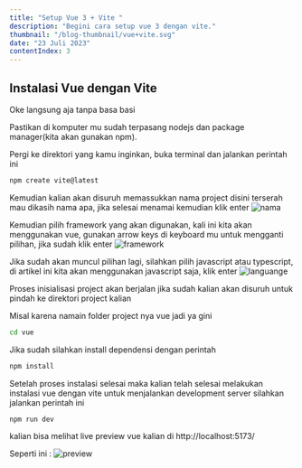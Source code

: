 ```yaml
---
title: "Setup Vue 3 + Vite "
description: "Begini cara setup vue 3 dengan vite."
thumbnail: "/blog-thumbnail/vue+vite.svg"
date: "23 Juli 2023"
contentIndex: 3
---
```


## Instalasi Vue dengan Vite

Oke langsung aja tanpa basa basi

Pastikan di komputer mu sudah terpasang nodejs dan package manager(kita akan gunakan npm).

Pergi ke direktori yang kamu inginkan, buka terminal dan jalankan perintah ini

```bash
npm create vite@latest  
```

Kemudian kalian akan disuruh memassukkan nama project disini terserah mau dikasih nama apa, jika selesai menamai kemudian klik enter
![nama](/blog/3/project-name.png)

Kemudian pilih framework yang akan digunakan, kali ini kita akan menggunakan vue, gunakan arrow keys di keyboard mu untuk mengganti pilihan, jika sudah klik enter
![framework](/blog/3/vue.png)

Jika sudah akan muncul pilihan lagi, silahkan pilih javascript atau typescript,
di artikel ini kita akan menggunakan javascript saja, klik enter
![languange](/blog/3/variant.png)

Proses inisialisasi project akan berjalan jika sudah kalian akan disuruh untuk pindah ke direktori project kalian

Misal karena namain folder project nya vue jadi ya gini 

```bash
cd vue
```

Jika sudah silahkan install dependensi dengan perintah

```bash
npm install
```

Setelah proses instalasi selesai maka kalian telah selesai melakukan instalasi vue dengan vite
untuk menjalankan development server silahkan jalankan perintah ini

```bash
npm run dev
```

kalian bisa melihat live preview vue kalian di http://localhost:5173/

Seperti ini :
![preview](/blog/3/preview.png)